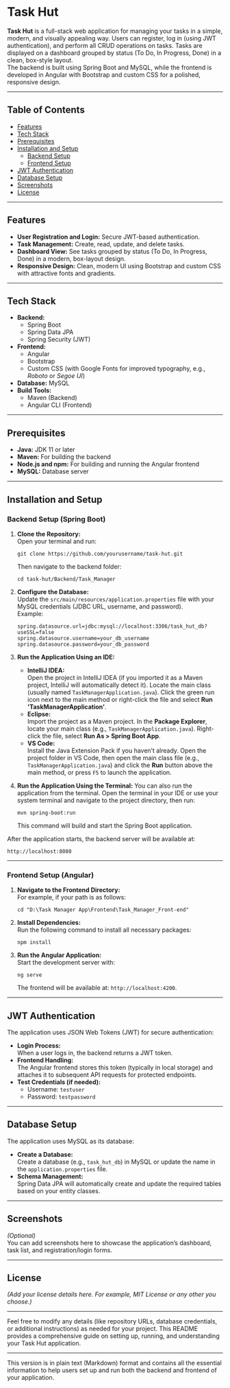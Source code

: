 

# Task Hut

**Task Hut** is a full-stack web application for managing your tasks in a simple, modern, and visually appealing way. Users can register, log in (using JWT authentication), and perform all CRUD operations on tasks. Tasks are displayed on a dashboard grouped by status (To Do, In Progress, Done) in a clean, box-style layout.  
The backend is built using Spring Boot and MySQL, while the frontend is developed in Angular with Bootstrap and custom CSS for a polished, responsive design.

---

## Table of Contents
- [Features](#features)
- [Tech Stack](#tech-stack)
- [Prerequisites](#prerequisites)
- [Installation and Setup](#installation-and-setup)
  - [Backend Setup](#backend-setup)
  - [Frontend Setup](#frontend-setup)
- [JWT Authentication](#jwt-authentication)
- [Database Setup](#database-setup)
- [Screenshots](#screenshots)
- [License](#license)

---

## Features
- **User Registration and Login:** Secure JWT-based authentication.
- **Task Management:** Create, read, update, and delete tasks.
- **Dashboard View:** See tasks grouped by status (To Do, In Progress, Done) in a modern, box-layout design.
- **Responsive Design:** Clean, modern UI using Bootstrap and custom CSS with attractive fonts and gradients.

---

## Tech Stack
- **Backend:**  
  - Spring Boot  
  - Spring Data JPA  
  - Spring Security (JWT)  
- **Frontend:**  
  - Angular  
  - Bootstrap  
  - Custom CSS (with Google Fonts for improved typography, e.g., *Roboto* or *Segoe UI*)  
- **Database:** MySQL  
- **Build Tools:**  
  - Maven (Backend)  
  - Angular CLI (Frontend)

---

## Prerequisites
- **Java:** JDK 11 or later  
- **Maven:** For building the backend  
- **Node.js and npm:** For building and running the Angular frontend  
- **MySQL:** Database server

---

## Installation and Setup


### Backend Setup (Spring Boot)

1. **Clone the Repository:**  
   Open your terminal and run:  
   ```
   git clone https://github.com/yourusername/task-hut.git
   ```
   Then navigate to the backend folder:
   ```
   cd task-hut/Backend/Task_Manager
   ```

2. **Configure the Database:**  
   Update the `src/main/resources/application.properties` file with your MySQL credentials (JDBC URL, username, and password).  
   Example:  
   ```
   spring.datasource.url=jdbc:mysql://localhost:3306/task_hut_db?useSSL=false
   spring.datasource.username=your_db_username
   spring.datasource.password=your_db_password
   ```

3. **Run the Application Using an IDE:**
   - **IntelliJ IDEA:**  
     Open the project in IntelliJ IDEA (if you imported it as a Maven project, IntelliJ will automatically detect it). Locate the main class (usually named `TaskManagerApplication.java`). Click the green run icon next to the main method or right-click the file and select **Run 'TaskManagerApplication'**.
   - **Eclipse:**  
     Import the project as a Maven project. In the **Package Explorer**, locate your main class (e.g., `TaskManagerApplication.java`). Right-click the file, select **Run As > Spring Boot App**.
   - **VS Code:**  
     Install the Java Extension Pack if you haven’t already. Open the project folder in VS Code, then open the main class file (e.g., `TaskManagerApplication.java`) and click the **Run** button above the main method, or press `F5` to launch the application.
  
4. **Run the Application Using the Terminal:**
   You can also run the application from the terminal. Open the terminal in your IDE or use your system terminal and navigate to the project directory, then run:
   ```
   mvn spring-boot:run
   ```
   This command will build and start the Spring Boot application.

After the application starts, the backend server will be available at:  
```
http://localhost:8080
```

---


### Frontend Setup (Angular)
1. **Navigate to the Frontend Directory:**  
   For example, if your path is as follows:
   ```
   cd "D:\Task Manager App\Frontend\Task_Manager_Front-end"
   ```

2. **Install Dependencies:**  
   Run the following command to install all necessary packages:
   ```
   npm install
   ```

3. **Run the Angular Application:**  
   Start the development server with:
   ```
   ng serve
   ```
   The frontend will be available at: `http://localhost:4200`.

---

## JWT Authentication
The application uses JSON Web Tokens (JWT) for secure authentication:
- **Login Process:**  
  When a user logs in, the backend returns a JWT token.
- **Frontend Handling:**  
  The Angular frontend stores this token (typically in local storage) and attaches it to subsequent API requests for protected endpoints.
- **Test Credentials (if needed):**  
  - Username: `testuser`  
  - Password: `testpassword`

---

## Database Setup
The application uses MySQL as its database:
- **Create a Database:**  
  Create a database (e.g., `task_hut_db`) in MySQL or update the name in the `application.properties` file.
- **Schema Management:**  
  Spring Data JPA will automatically create and update the required tables based on your entity classes.

---

## Screenshots
*(Optional)*  
You can add screenshots here to showcase the application’s dashboard, task list, and registration/login forms.

---

## License
*(Add your license details here. For example, MIT License or any other you choose.)*

---

Feel free to modify any details (like repository URLs, database credentials, or additional instructions) as needed for your project. This README provides a comprehensive guide on setting up, running, and understanding your Task Hut application.

---

This version is in plain text (Markdown) format and contains all the essential information to help users set up and run both the backend and frontend of your application.
